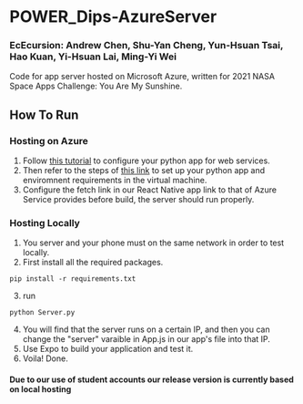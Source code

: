 # POWER_Dips-AzureServer
### EcEcursion: Andrew Chen, Shu-Yan Cheng, Yun-Hsuan Tsai, Hao Kuan, Yi-Hsuan Lai, Ming-Yi Wei
Code for app server hosted on Microsoft Azure, written for 2021 NASA Space Apps Challenge: You Are My Sunshine.
## How To Run
### Hosting on Azure
1. Follow [this tutorial](https://docs.microsoft.com/en-us/azure/app-service/configure-language-python#container-startup-process) to configure your python app for web services.
2. Then refer to the steps of [this link](https://docs.microsoft.com/en-us/azure/app-service/quickstart-python?tabs=bash&pivots=python-framework-flask) to set up your python app and enviromnent requirements in the virtual machine.
3. Configure the fetch link in our React Native app link to that of Azure Service provides before build, the server should run properly.

### Hosting Locally
1. You server and your phone must on the same network in order to test locally. 
2. First install all the required packages. 
```
pip install -r requirements.txt
```
3. run 
```
python Server.py
```
4. You will find that the server runs on a certain IP, and then you can change the "server" varaible in App.js in our app's file into that IP. 
5. Use Expo to build your application and test it. 
6. Voila! Done. 


#### Due to our use of student accounts our release version is currently based on local hosting
